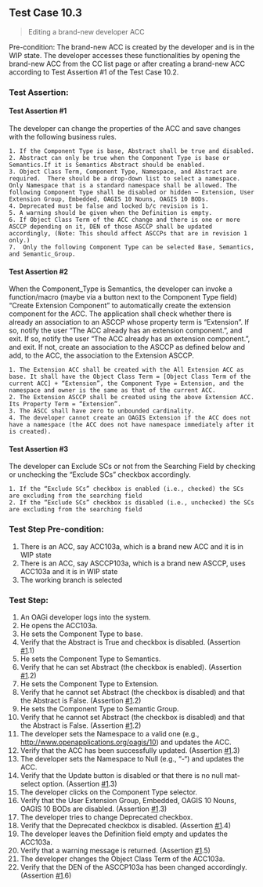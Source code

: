 ## Test Case 10.3

> Editing a brand-new developer ACC

Pre-condition: The brand-new ACC is created by the developer and is in the WIP state. The developer accesses these functionalities by opening the brand-new ACC from the CC list page or after creating a brand-new ACC according to Test Assertion #1 of the Test Case 10.2.

### Test Assertion:

#### Test Assertion #1
The developer can change the properties of the ACC and save changes with the following business rules.

	1. If the Component Type is base, Abstract shall be true and disabled.
	2. Abstract can only be true when the Component Type is base or Semantics.If it is Semantics Abstract should be enabled.
	3. Object Class Term, Component Type, Namespace, and Abstract are required.  There should be a drop-down list to select a namespace. Only Namespace that is a standard namespace shall be allowed. The following Component Type shall be disabled or hidden – Extension, User Extension Group, Embedded, OAGIS 10 Nouns, OAGIS 10 BODs.
	4. Deprecated must be false and locked b/c revision is 1.
	5. A warning should be given when the Definition is empty.
	6. If Object Class Term of the ACC change and there is one or more ASCCP depending on it, DEN of those ASCCP shall be updated accordingly, (Note: This should affect ASCCPs that are in revision 1 only.)
	7.  Only the following Component Type can be selected Base, Semantics, and Semantic_Group.

#### Test Assertion #2
When the Component_Type is Semantics, the developer can invoke a function/macro (maybe via a button next to the Component Type field) “Create Extension Component” to automatically create the extension component for the ACC. The application shall check whether there is already an association to an ASCCP whose property term is “Extension”. If so, notify the user “The ACC already has an extension component.”, and exit. If so, notify the user “The ACC already has an extension component.”, and exit. If not, create an association to the ASCCP as defined below and add, to the ACC, the association to the Extension ASCCP.

	1. The Extension ACC shall be created with the All Extension ACC as base. It shall have the Object Class Term = [Object Class Term of the current ACC] + “Extension”, the Component Type = Extension, and the namespace and owner is the same as that of the current ACC.
	2. The Extension ASCCP shall be created using the above Extension ACC. Its Property Term = “Extension”.
	3. The ASCC shall have zero to unbounded cardinality.
	4. The developer cannot create an OAGIS Extension if the ACC does not have a namespace (the ACC does not have namespace immediately after it is created).

#### Test Assertion #3
The developer can Exclude SCs or not from the Searching Field by checking or unchecking the “Exclude SCs” checkbox accordingly.

	1. If the “Exclude SCs” checkbox is enabled (i.e., checked) the SCs are excluding from the searching field
	2. If the “Exclude SCs” checkbox is disabled (i.e., unchecked) the SCs are excluding from the searching field

### Test Step Pre-condition:

1. There is an ACC, say ACC103a, which is a brand new ACC and it is in WIP state
2. There is an ACC, say ASCCP103a, which is a brand new ASCCP, uses ACC103a and it is in WIP state
3. The working branch is selected

### Test Step:

1. An OAGi developer logs into the system.
2. He opens the ACC103a.
3. He sets the Component Type to base.
4. Verify that the Abstract is True and checkbox is disabled. (Assertion [#1](#test-assertion-1).1)
5. He sets the Component Type to Semantics.
6. Verify that he can set Abstract (the checkbox is enabled). (Assertion [#1](#test-assertion-1).2)
7. He sets the Component Type to Extension.
8. Verify that he cannot set Abstract (the checkbox is disabled) and that the Abstract is False. (Assertion [#1](#test-assertion-1).2)
9. He sets the Component Type to Semantic Group.
10. Verify that he cannot set Abstract (the checkbox is disabled) and that the Abstract is False. (Assertion [#1](#test-assertion-1).2)
11. The developer sets the Namespace to a valid one (e.g., http://www.openapplications.org/oagis/10) and updates the ACC.
12. Verify that the ACC has been successfully updated. (Assertion [#1](#test-assertion-1).3)
13. The developer sets the Namespace to Null (e.g., “-“) and updates the ACC.
14. Verify that the Update button is disabled or that there is no null mat-select option. (Assertion [#1](#test-assertion-1).3)
15. The developer clicks on the Component Type selector.
16. Verify that the User Extension Group, Embedded, OAGIS 10 Nouns, OAGIS 10 BODs are disabled. (Assertion [#1](#test-assertion-1).3)
17. The developer tries to change Deprecated checkbox.
18. Verify that the Deprecated checkbox is disabled. (Assertion [#1](#test-assertion-1).4)
19. The developer leaves the Definition field empty and updates the ACC103a.
20. Verify that a warning message is returned. (Assertion [#1](#test-assertion-1).5)
21. The developer changes the Object Class Term of the ACC103a.
22. Verify that the DEN of the ASCCP103a has been changed accordingly. (Assertion [#1](#test-assertion-1).6)